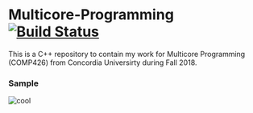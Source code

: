 # Multicore-Programming [![Build Status](https://travis-ci.com/prince-chrismc/Multicore-Programming.svg?branch=master)](https://travis-ci.com/prince-chrismc/Multicore-Programming)
This is a C++ repository to contain my work for Multicore Programming (COMP426) from Concordia Universirty during Fall 2018.

### Sample
![cool](https://github.com/prince-chrismc/Multicore-Programming/blob/master/Docs/20181021_131943_1_1.gif?raw=true)
